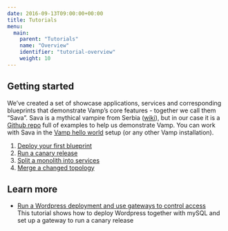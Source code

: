 ```yaml
---
date: 2016-09-13T09:00:00+00:00
title: Tutorials
menu:
  main:
    parent: "Tutorials"
    name: "Overview"
    identifier: "tutorial-overview"
    weight: 10
---
```


## Getting started
We’ve created a set of showcase applications, services and corresponding blueprints that demonstrate Vamp’s core features - together we call them “Sava”. Sava is a mythical vampire from Serbia ([wiki](http://en.wikipedia.org/wiki/Sava_Savanovi%C4%87)), but in our case it is a [Github repo](https://github.com/magneticio/sava) full of examples to help us demonstrate Vamp.
You can work with Sava in the [Vamp hello world](/documentation/installation/hello-world/) setup (or any other Vamp installation).

1. [Deploy your first blueprint](/documentation/tutorials/deploy-your-first-blueprint/)
2. [Run a canary release](/documentation/tutorials/run-a-canary-release/)
3. [Split a monolith into services](/documentation/tutorials/split-a-monolith/)
4. [Merge a changed topology](/documentation/tutorials/merge-and-delete/)


## Learn more
* [Run a Wordpress deployment and use gateways to control access](/documentation/tutorials/deploy-wordpress-and-mysql)  
This tutorial shows how to deploy Wordpress together with mySQL and set up a gateway to run a canary release